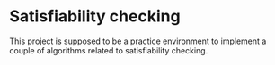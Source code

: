 # Satisfiability checking
This project is supposed to be a practice environment to implement a couple of algorithms related to satisfiability checking.